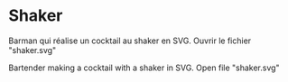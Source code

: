 # Shaker
Barman qui réalise un cocktail au shaker en SVG.
Ouvrir le fichier "shaker.svg"

Bartender making a cocktail with a shaker in SVG.
Open file "shaker.svg"
